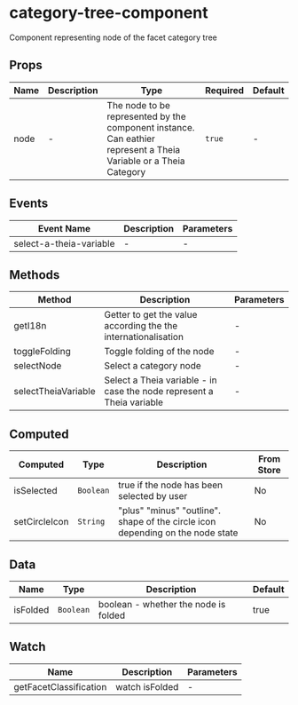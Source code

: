 # category-tree-component

Component representing node of the facet category tree

## Props

<!-- @vuese:category-tree-component:props:start -->
|Name|Description|Type|Required|Default|
|---|---|---|---|---|
|node|-|The node to be represented by the component instance. Can eathier represent a Theia Variable or a Theia Category|`true`|-|

<!-- @vuese:category-tree-component:props:end -->


## Events

<!-- @vuese:category-tree-component:events:start -->
|Event Name|Description|Parameters|
|---|---|---|
|select-a-theia-variable|-|-|

<!-- @vuese:category-tree-component:events:end -->


## Methods

<!-- @vuese:category-tree-component:methods:start -->
|Method|Description|Parameters|
|---|---|---|
|getI18n|Getter to get the value according the the internationalisation|-|
|toggleFolding|Toggle folding of the node|-|
|selectNode|Select a category node|-|
|selectTheiaVariable|Select a Theia variable - in case the node represent a Theia variable|-|

<!-- @vuese:category-tree-component:methods:end -->


## Computed

<!-- @vuese:category-tree-component:computed:start -->
|Computed|Type|Description|From Store|
|---|---|---|---|
|isSelected|`Boolean`|true if the node has been selected by user|No|
|setCircleIcon|`String`|"plus" "minus" "outline". shape of the circle icon depending on the node state|No|

<!-- @vuese:category-tree-component:computed:end -->


## Data

<!-- @vuese:category-tree-component:data:start -->
|Name|Type|Description|Default|
|---|---|---|---|
|isFolded|`Boolean`|boolean - whether the node is folded|true|

<!-- @vuese:category-tree-component:data:end -->


## Watch

<!-- @vuese:category-tree-component:watch:start -->
|Name|Description|Parameters|
|---|---|---|
|getFacetClassification|watch isFolded|-|

<!-- @vuese:category-tree-component:watch:end -->


